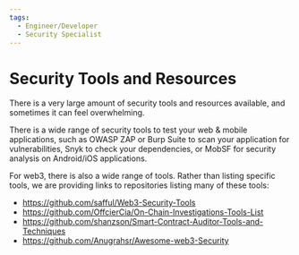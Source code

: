 ```yaml
---
tags:
  - Engineer/Developer
  - Security Specialist
---
```


# Security Tools and Resources


There is a very large amount of security tools and resources available, and sometimes it can feel overwhelming.

There is a wide range of security tools to test your web & mobile applications, such as OWASP ZAP or Burp Suite to scan your application for vulnerabilities, Snyk to check your dependencies, or MobSF for security analysis on Android/iOS applications.

For web3, there is also a wide range of tools. Rather than listing specific tools, we are providing links to repositories listing many of these tools:
- https://github.com/safful/Web3-Security-Tools
- https://github.com/OffcierCia/On-Chain-Investigations-Tools-List
- https://github.com/shanzson/Smart-Contract-Auditor-Tools-and-Techniques
- https://github.com/Anugrahsr/Awesome-web3-Security